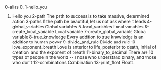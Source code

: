 0-alias
0. <o>
1-hello_you
1. Hello you
2-path
The path to success is to take massive, determined action
3-paths
If the path be beautiful, let us not ask where it leads
4-global_variables
Global variables
5-local_variables
Local variables
6-create_local_variable
Local variable
7-create_global_variable
Global variable
8-true_knowledge
Every addition to true knowledge is an addition to human power
9-divide_and_rule
Divide and rule
10-love_exponent_breath
Love is anterior to life, posterior to death, initial of creation, and the exponent of breath
11-binary_to_decimal
There are 10 types of people in the world -- Those who understand binary, and those who don't
12-combinations
Combination
13-print_float
Floats
